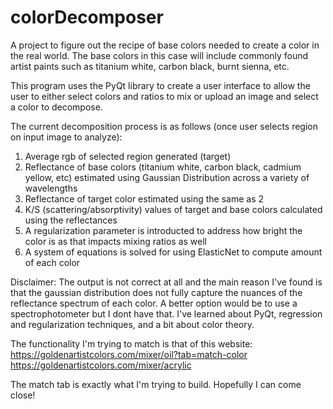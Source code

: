 # colorDecomposer
A project to figure out the recipe of base colors needed to create a color in the real world. The base colors in this case will include commonly found artist paints such as titanium white, carbon black, burnt sienna, etc.

This program uses the PyQt library to create a user interface to allow the user to either select colors and ratios to mix or upload an image and select a color to decompose.

The current decomposition process is as follows (once user selects region on input image to analyze):
1. Average rgb of selected region generated (target)
2. Reflectance of base colors (titanium white, carbon black, cadmium yellow, etc) estimated using Gaussian Distribution across a variety of wavelengths
3. Reflectance of target color estimated using the same as 2
4. K/S (scattering/absorptivity) values of target and base colors calculated using the reflectances
5. A regularization parameter is introducted to address how bright the color is as that impacts mixing ratios as well
6. A system of equations is solved for using ElasticNet to compute amount of each color


Disclaimer: The output is not correct at all and the main reason I've found is that the gaussian distribution does not fully capture the nuances of the reflectance spectrum of each color. A better option would be to use a spectrophotometer but I dont have that. I've learned about PyQt, regression and regularization techniques, and a bit about color theory.

The functionality I'm trying to match is that of this website: 
https://goldenartistcolors.com/mixer/oil?tab=match-color
https://goldenartistcolors.com/mixer/acrylic

The match tab is exactly what I'm trying to build. Hopefully I can come close!
